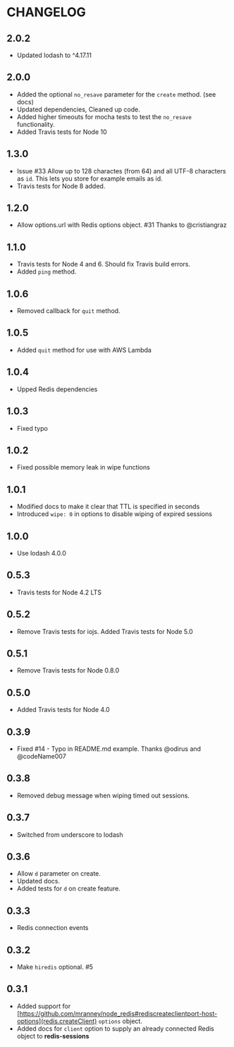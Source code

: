 # CHANGELOG

## 2.0.2

* Updated lodash to ^4.17.11

## 2.0.0

* Added the optional `no_resave` parameter for the `create` method. (see docs)
* Updated dependencies, Cleaned up code.
* Added higher timeouts for mocha tests to test the `no_resave` functionality.
* Added Travis tests for Node 10

## 1.3.0

* Issue #33 Allow up to 128 charactes (from 64) and all UTF-8 characters as `id`. This lets you store for example emails as id.
* Travis tests for Node 8 added.

## 1.2.0

* Allow options.url with Redis options object. #31 Thanks to @cristiangraz

## 1.1.0

* Travis tests for Node 4 and 6. Should fix Travis build errors.
* Added `ping` method.

## 1.0.6

* Removed callback for `quit` method.

## 1.0.5

* Added `quit` method for use with AWS Lambda

## 1.0.4 

* Upped Redis dependencies

## 1.0.3

* Fixed typo

## 1.0.2

* Fixed possible memory leak in wipe functions

## 1.0.1

* Modified docs to make it clear that TTL is specified in seconds
* Introduced `wipe: 0` in options to disable wiping of expired sessions

## 1.0.0

* Use lodash 4.0.0

## 0.5.3

* Travis tests for Node 4.2 LTS

## 0.5.2

* Remove Travis tests for iojs. Added Travis tests for Node 5.0

## 0.5.1

* Remove Travis tests for Node 0.8.0

## 0.5.0

* Added Travis tests for Node 4.0

## 0.3.9

* Fixed #14 - Typo in README.md example. Thanks @odirus and @codeName007

## 0.3.8

* Removed debug message when wiping timed out sessions.

## 0.3.7 

* Switched from underscore to lodash

## 0.3.6

* Allow `d` parameter on create.
* Updated docs.
* Added tests for `d` on create feature.

## 0.3.3

 * Redis connection events

## 0.3.2

* Make `hiredis` optional. #5

## 0.3.1

* Added support for [https://github.com/mranney/node_redis#rediscreateclientport-host-options](redis.createClient) `options` object.
* Added docs for `client` option to supply an already connected Redis object to **redis-sessions**